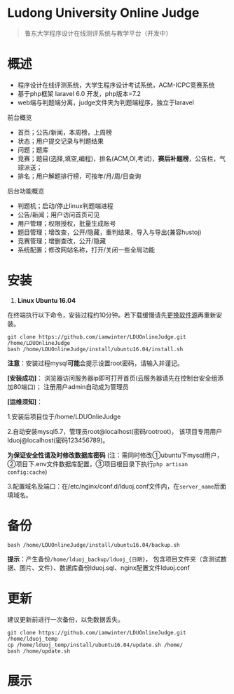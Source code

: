 Ludong University Online Judge
===
  > 鲁东大学程序设计在线测评系统与教学平台（开发中）


# 概述

  - 程序设计在线评测系统，大学生程序设计考试系统，ACM-ICPC竞赛系统
  - 基于php框架 laravel 6.0 开发，php版本=7.2
  - web端与判题端分离，judge文件夹为判题端程序，独立于laravel
  
  前台概览
  
  + 首页；公告/新闻，本周榜，上周榜
  + 状态；用户提交记录与判题结果
  + 问题；题库
  + 竞赛；题目(选择,填空,编程)，排名(ACM,OI,考试)，**赛后补题榜**，公告栏，气球派送；
  + 排名；用户解题排行榜，可按年/月/周/日查询
  
  后台功能概览

  + 判题机；启动/停止linux判题端进程
  + 公告/新闻；用户访问首页可见
  + 用户管理；权限授权，批量生成账号
  + 题目管理；增改查，公开/隐藏，重判结果，导入与导出(兼容hustoj)
  + 竞赛管理；增删查改，公开/隐藏
  + 系统配置；修改网站名称，打开/关闭一些全局功能

# 安装
  
  1. **Linux Ubuntu 16.04**
   
  在终端执行以下命令，安装过程约10分钟。若下载缓慢请先[更换软件源](https://blog.csdn.net/winter2121/article/details/103335319)再重新安装。
  ```
  git clone https://github.com/iamwinter/LDUOnlineJudge.git /home/LDUOnlineJudge
  bash /home/LDUOnlineJudge/install/ubuntu16.04/install.sh
  ```
  **注意**：安装过程mysql**可能**会提示设置root密码，请输入并谨记。
  
  **[安装成功]**：
  浏览器访问服务器ip即可打开首页(云服务器请先在控制台安全组添加80端口)；
  注册用户admin自动成为管理员
  
  **[运维须知]**： 
  
  1.安装后项目位于/home/LDUOnlieJudge
  
  2.自动安装mysql5.7，管理员root@localhost(密码rootroot)，
  该项目专用用户lduoj@localhost(密码123456789)。
  
  **为保证安全性请及时修改数据库密码**
  (注：需同时修改①ubuntu下mysql用户，②项目下.env文件数据库配置，③项目根目录下执行`php artisan config:cache`)
  
  3.配置域名及端口：在/etc/nginx/conf.d/lduoj.conf文件内，在`server_name`后面填域名。

# 备份
  ```
  bash /home/LDUOnlineJudge/install/ubuntu16.04/backup.sh
  ```
  **提示**：产生备份`/home/lduoj_backup/lduoj_{日期}`，
  包含项目文件夹（含测试数据、图片、文件）、数据库备份lduoj.sql、nginx配置文件lduoj.conf

# 更新

  建议更新前进行一次备份，以免数据丢失。
  ```
  git clone https://github.com/iamwinter/LDUOnlineJudge.git /home/lduoj_temp
  cp /home/lduoj_temp/install/ubuntu16.04/update.sh /home/
  bash /home/update.sh
  ```

# 展示
